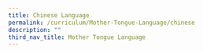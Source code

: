 ```yaml
---
title: Chinese Language
permalink: /curriculum/Mother-Tongue-Language/chinese
description: ""
third_nav_title: Mother Tongue Language
---
```

